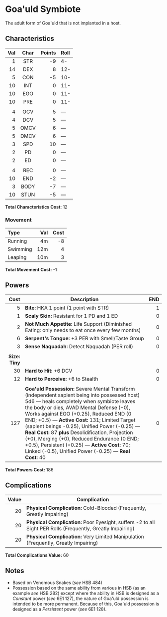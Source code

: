 # Goa'uld Symbiote

The adult form of Goa'uld that is not implanted in a host.

## Characteristics

Val | Char | Points | Roll
---:|:----:|-------:|:----
1 | STR  | -9 | 4-
14 | DEX  | 8 | 12-
5 | CON  | -5 | 10-
10 | INT  | 0 | 11-
10 | EGO  | 0 | 11-
10 | PRE  | 0 | 11-
   |      |   |
4  | OCV  | 5 | &mdash;
4  | DCV  | 5 | &mdash;
5  | OMCV | 6 | &mdash;
5  | DMCV | 6 | &mdash;
3  | SPD  | 10 | &mdash;
2  | PD   | 0 | &mdash;
2  | ED   | 0 | &mdash;
   |      |   |
4  | REC  | 0 | &mdash;
10 | END  | -2 | &mdash;
3 | BODY | -7 | &mdash;
10 | STUN | -5 | &mdash;

**Total Characteristics Cost:** 12

### Movement

Type | Val | Cost
:----|----:|----:
Running  | 4m | -8
Swimming | 12m | 4
Leaping  | 10m | 3

**Total Movement Cost:** -1

## Powers

Cost | Description | END
----:|-------------|---:
5 | **Bite:** HKA 1 point (1 point with STR) | 1
1 | **Scaly Skin:** Resistant for 1 PD and 1 ED | 0
2 | **Not Much Appetite:** Life Support (Diminished Eating: only needs to eat once every few months) | 0
6 | **Serpent's Tongue:** +3 PER with Smell/Taste Group | 0
3 | **Sense Naquadah:** Detect Naquadah (PER roll) | 0
|  |
  | **Size: Tiny** |
30 | **Hard to Hit:** +6 DCV | 0
12 | **Hard to Perceive:** +6 to Stealth | 0
   |  |
127 | **Goa'uld Possession:** Severe Mental Transform (independent sapient being into possessed host) 5d6 &mdash; heals completely when symbiote leaves the body or dies, AVAD Mental Defense (+0), Works against EGO (+0.25), Reduced END (0 END; +0.5) &mdash; **Active Cost:** 131; Limited Target (sapient beings -0.25), Unified Power (-0.25) &mdash; **Real Cost:** 87 **plus** Desolidification, Projection (+0), Merging (+0), Reduced Endurance (0 END; +0.5), Persistent (+0.25) &mdash; **Active Cost:** 70; Linked (-0.5), Unified Power (-0.25) &mdash; **Real Cost:** 40 | 0

**Total Powers Cost:** 186

## Complications

Value | Complication
-----:|-------------
20 | **Physical Complication:** Cold-Blooded (Frequently, Greatly Impairing)
20 | **Physical Complication:** Poor Eyesight, suffers -2 to all Sight PER Rolls (Frequently, Greatly Impairing)
20 | **Physical Complication:** Very Limited Manipulation (Frequently, Greatly Impairing)

**Total Complications Value:** 60

## Notes

* Based on Venomous Snakes (_see_ HSB 484)
* Possession based on the same ability from various in HSB (as an example _see_ HSB 282) except where the ability in HSB is designed as a _Constant_ power (_see_ 6E1 127), the nature of Goa'uld possession is intended to be more permanent. Because of this, Goa'uld possession is designed as a _Persistent_ power (_see_ 6E1 128).
